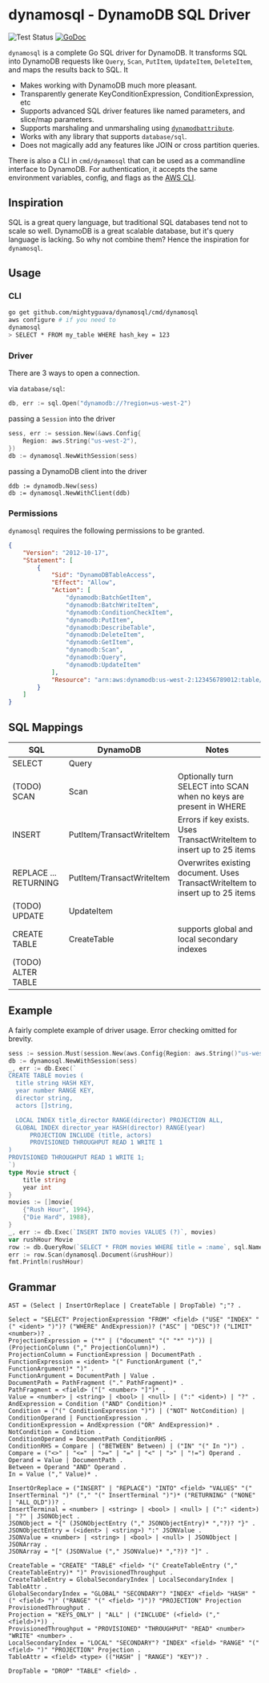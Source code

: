 # dynamosql - DynamoDB SQL Driver

![Test Status](https://github.com/mightyguava/dynamosql/workflows/Test/badge.svg)
[![GoDoc](https://img.shields.io/badge/pkg.go.dev-doc-blue)](http://pkg.go.dev/github.com/mightyguava/dynamosql)

`dynamosql` is a complete Go SQL driver for DynamoDB. It transforms SQL into DynamoDB requests like `Query`, `Scan`, `PutItem`, `UpdateItem`, `DeleteItem`, and maps the results back to SQL. It

* Makes working with DynamoDB much more pleasant.
* Transparently generate KeyConditionExpression, ConditionExpression, etc
* Supports advanced SQL driver features like named parameters, and slice/map parameters.
* Supports marshaling and unmarshaling using [`dynamodbattribute`](https://docs.aws.amazon.com/sdk-for-go/api/service/dynamodb/dynamodbattribute/).
* Works with any library that supports `database/sql`.
* Does not magically add any features like JOIN or cross partition queries.

There is also a CLI in `cmd/dynamosql` that can be used as a commandline interface to DynamoDB. For authentication, it accepts the same environment variables, config, and flags as the [AWS CLI](https://docs.aws.amazon.com/cli/latest/userguide/cli-chap-configure.html).

## Inspiration

SQL is a great query language, but traditional SQL databases tend not to scale so well. DynamoDB is a great scalable database, but it's query language is lacking. So why not combine them? Hence the inspiration for `dynamosql`.

## Usage

### CLI

```bash
go get github.com/mightyguava/dynamosql/cmd/dynamosql
aws configure # if you need to
dynamosql
> SELECT * FROM my_table WHERE hash_key = 123
```

### Driver

There are 3 ways to open a connection.

via `database/sql`:

```go
db, err := sql.Open("dynamodb://?region=us-west-2")
```
passing a `Session` into the driver

```go
sess, err := session.New(&aws.Config{
	Region: aws.String("us-west-2"),
})
db := dynamosql.NewWithSession(sess)
```

passing a DynamoDB client into the driver

```
ddb := dynamodb.New(sess)
db := dynamosql.NewWithClient(ddb)
```


### Permissions

`dynamosql` requires the following permissions to be granted.

```json
{
    "Version": "2012-10-17",
    "Statement": [
        {
            "Sid": "DynamoDBTableAccess",
            "Effect": "Allow",
            "Action": [
                "dynamodb:BatchGetItem",
                "dynamodb:BatchWriteItem",
                "dynamodb:ConditionCheckItem",
                "dynamodb:PutItem",
                "dynamodb:DescribeTable",
                "dynamodb:DeleteItem",
                "dynamodb:GetItem",
                "dynamodb:Scan",
                "dynamodb:Query",
                "dynamodb:UpdateItem"
            ],
            "Resource": "arn:aws:dynamodb:us-west-2:123456789012:table/TableName"
        }
    ]
}
```

## SQL Mappings

| SQL | DynamoDB | Notes |
| --- | --- | --- |
| SELECT | Query |
| (TODO) SCAN | Scan | Optionally turn SELECT into SCAN when no keys are present in WHERE
| INSERT | PutItem/TransactWriteItem | Errors if key exists. Uses TransactWriteItem to insert up to 25 items |
| REPLACE ... RETURNING | PutItem/TransactWriteItem | Overwrites existing document.  Uses TransactWriteItem to insert up to 25 items |
| (TODO) UPDATE | UpdateItem | |
| CREATE TABLE | CreateTable | supports global and local secondary indexes |
| (TODO) ALTER TABLE | | |

## Example

A fairly complete example of driver usage. Error checking omitted for brevity.

```go
sess := session.Must(session.New(aws.Config{Region: aws.String()"us-west-2")}))
db := dynamosql.NewWithSession(sess)
_, err := db.Exec(`
CREATE TABLE movies (
  title string HASH KEY,
  year number RANGE KEY,
  director string,
  actors []string,

  LOCAL INDEX title_director RANGE(director) PROJECTION ALL,
  GLOBAL INDEX director_year HASH(director) RANGE(year)
      PROJECTION INCLUDE (title, actors)
      PROVISIONED THROUGHPUT READ 1 WRITE 1
)
PROVISIONED THROUGHPUT READ 1 WRITE 1;
`)
type Movie struct {
    title string
    year int
}
movies := []movie{
    {"Rush Hour", 1994},
    {"Die Hard", 1988},
}
_, err := db.Exec(`INSERT INTO movies VALUES (?)`, movies)
var rushHour Movie
row := db.QueryRow(`SELECT * FROM movies WHERE title = :name`, sql.Named("name", "Rush Hour"))
err := row.Scan(dynamosql.Document(&rushHour))
fmt.Println(rushHour)
```

## Grammar

```
AST = (Select | InsertOrReplace | CreateTable | DropTable) ";"? .

Select = "SELECT" ProjectionExpression "FROM" <field> ("USE" "INDEX" "(" <ident> ")")? ("WHERE" AndExpression)? ("ASC" | "DESC")? ("LIMIT" <number>)? .
ProjectionExpression = ("*" | ("document" "(" "*" ")")) | (ProjectionColumn ("," ProjectionColumn)*) .
ProjectionColumn = FunctionExpression | DocumentPath .
FunctionExpression = <ident> "(" FunctionArgument ("," FunctionArgument)* ")" .
FunctionArgument = DocumentPath | Value .
DocumentPath = PathFragment ("." PathFragment)* .
PathFragment = <field> ("[" <number> "]")* .
Value = <number> | <string> | <bool> | <null> | (":" <ident>) | "?" .
AndExpression = Condition ("AND" Condition)* .
Condition = ("(" ConditionExpression ")") | ("NOT" NotCondition) | ConditionOperand | FunctionExpression .
ConditionExpression = AndExpression ("OR" AndExpression)* .
NotCondition = Condition .
ConditionOperand = DocumentPath ConditionRHS .
ConditionRHS = Compare | ("BETWEEN" Between) | ("IN" "(" In ")") .
Compare = ("<>" | "<=" | ">=" | "=" | "<" | ">" | "!=") Operand .
Operand = Value | DocumentPath .
Between = Operand "AND" Operand .
In = Value ("," Value)* .

InsertOrReplace = ("INSERT" | "REPLACE") "INTO" <field> "VALUES" "(" InsertTerminal ")" ("," "(" InsertTerminal ")")* ("RETURNING" ("NONE" | "ALL_OLD"))? .
InsertTerminal = <number> | <string> | <bool> | <null> | (":" <ident>) | "?" | JSONObject .
JSONObject = "{" (JSONObjectEntry ("," JSONObjectEntry)* ","?)? "}" .
JSONObjectEntry = (<ident> | <string>) ":" JSONValue .
JSONValue = <number> | <string> | <bool> | <null> | JSONObject | JSONArray .
JSONArray = "[" (JSONValue ("," JSONValue)* ","?)? "]" .

CreateTable = "CREATE" "TABLE" <field> "(" CreateTableEntry ("," CreateTableEntry)* ")" ProvisionedThroughput .
CreateTableEntry = GlobalSecondaryIndex | LocalSecondaryIndex | TableAttr .
GlobalSecondaryIndex = "GLOBAL" "SECONDARY"? "INDEX" <field> "HASH" "(" <field> ")" ("RANGE" "(" <field> ")")? "PROJECTION" Projection ProvisionedThroughput .
Projection = "KEYS_ONLY" | "ALL" | ("INCLUDE" (<field> ("," <field>)*)) .
ProvisionedThroughput = "PROVISIONED" "THROUGHPUT" "READ" <number> "WRITE" <number> .
LocalSecondaryIndex = "LOCAL" "SECONDARY"? "INDEX" <field> "RANGE" "(" <field> ")" "PROJECTION" Projection .
TableAttr = <field> <type> (("HASH" | "RANGE") "KEY")? .

DropTable = "DROP" "TABLE" <field> .
```
